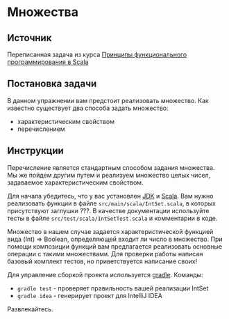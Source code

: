 # Множества

## Источник

Переписанная задача из курса [Принципы функционального программирования в Scala](https://www.coursera.org/course/progfun)

## Постановка задачи

В данном упражнении вам предстоит реализовать множество. Как известно существует два способа задать множество:

- характеристическим свойством
- перечислением

## Инструкции

Перечисление является стандартным способом задания множества. Мы же пойдем другим путем и реализуем множество целых чисел, задаваемое характеристическим свойством.

Для начала убедитесь, что у вас установлен [JDK]() и [Scala](). Вам нужно реализовать функции в файле `src/main/scala/IntSet.scala`, в которых присутствуют заглушки ???. В качестве документации используйте тесты в файле `src/test/scala/IntSetTest.scala` и комментарии в коде. 

Множество в нашем случае задается характеристической функцией вида (Int) => Boolean, определяющей входит ли число в множество. При помощи композиции функций вам предлагается реализовать основные операции с такими множествами. Для проверки работы написан базовый комплект тестов, но приветствуется написание своих!

Для управление сборкой проекта используется [gradle](). Команды: 

- `gradle test` - проверяет правильность вашей реализации IntSet
- `gradle idea` - генерирует проект для IntelliJ IDEA

Развлекайтесь.
